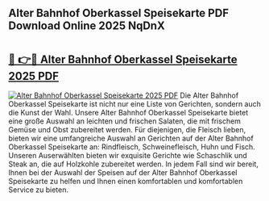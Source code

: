 ## Alter Bahnhof Oberkassel Speisekarte PDF Download Online 2025 NqDnX

# <h2><a href="http://gcebud5.nevu.top/?p=Alter+Bahnhof+Oberkassel+Speisekarte">🔗 👉🔴 Alter Bahnhof Oberkassel Speisekarte 2025 PDF</a></h2>

[![Alter Bahnhof Oberkassel Speisekarte 2025 PDF](https://i.imgur.com/dBaPXMq.png)](http://gcebud5.nevu.top/?p=Alter+Bahnhof+Oberkassel+Speisekarte)
Die Alter Bahnhof Oberkassel Speisekarte ist nicht nur eine Liste von Gerichten, sondern auch die Kunst der Wahl. Unsere Alter Bahnhof Oberkassel Speisekarte bietet eine große Auswahl an leichten und frischen Salaten, die mit frischem Gemüse und Obst zubereitet werden. Für diejenigen, die Fleisch lieben, bieten wir eine umfangreiche Auswahl an Gerichten auf der Alter Bahnhof Oberkassel Speisekarte an: Rindfleisch, Schweinefleisch, Huhn und Fisch. Unseren Auserwählten bieten wir exquisite Gerichte wie Schaschlik und Steak an, die auf Holzkohle zubereitet werden. In jedem Fall sind wir bereit, Ihnen bei der Auswahl der Speisen auf der Alter Bahnhof Oberkassel Speisekarte zu helfen und Ihnen einen komfortablen und komfortablen Service zu bieten.
